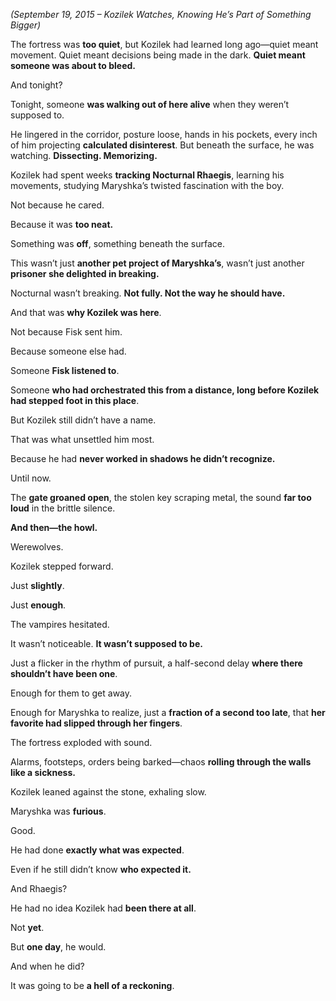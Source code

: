 _(September 19, 2015 – Kozilek Watches, Knowing He’s Part of Something Bigger)_

The fortress was **too quiet**, but Kozilek had learned long ago—quiet meant movement. Quiet meant decisions being made in the dark. **Quiet meant someone was about to bleed.**

And tonight?

Tonight, someone **was walking out of here alive** when they weren’t supposed to.

He lingered in the corridor, posture loose, hands in his pockets, every inch of him projecting **calculated disinterest**. But beneath the surface, he was watching. **Dissecting. Memorizing.**

Kozilek had spent weeks **tracking Nocturnal Rhaegis**, learning his movements, studying Maryshka’s twisted fascination with the boy.

Not because he cared.

Because it was **too neat.**

Something was **off**, something beneath the surface.

This wasn’t just **another pet project of Maryshka’s**, wasn’t just another **prisoner she delighted in breaking.**

Nocturnal wasn’t breaking. **Not fully. Not the way he should have.**

And that was **why Kozilek was here**.

Not because Fisk sent him.

Because someone else had.

Someone **Fisk listened to**.

Someone **who had orchestrated this from a distance, long before Kozilek had stepped foot in this place**.

But Kozilek still didn’t have a name.

That was what unsettled him most.

Because he had **never worked in shadows he didn’t recognize.**

Until now.

The **gate groaned open**, the stolen key scraping metal, the sound **far too loud** in the brittle silence.

**And then—the howl.**

Werewolves.

Kozilek stepped forward.

Just **slightly**.

Just **enough**.

The vampires hesitated.

It wasn’t noticeable. **It wasn’t supposed to be.**

Just a flicker in the rhythm of pursuit, a half-second delay **where there shouldn’t have been one**.

Enough for them to get away.

Enough for Maryshka to realize, just a **fraction of a second too late**, that **her favorite had slipped through her fingers**.

The fortress exploded with sound.

Alarms, footsteps, orders being barked—chaos **rolling through the walls like a sickness.**

Kozilek leaned against the stone, exhaling slow.

Maryshka was **furious**.

Good.

He had done **exactly what was expected**.

Even if he still didn’t know **who expected it.**

And Rhaegis?

He had no idea Kozilek had **been there at all**.

Not **yet**.

But **one day**, he would.

And when he did?

It was going to be **a hell of a reckoning**.